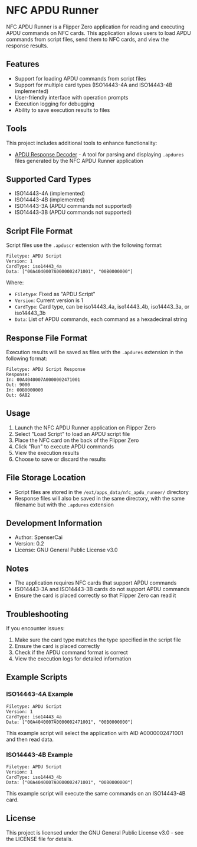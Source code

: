 # NFC APDU Runner

NFC APDU Runner is a Flipper Zero application for reading and executing APDU commands on NFC cards. This application allows users to load APDU commands from script files, send them to NFC cards, and view the response results.

## Features

- Support for loading APDU commands from script files
- Support for multiple card types (ISO14443-4A and ISO14443-4B implemented)
- User-friendly interface with operation prompts
- Execution logging for debugging
- Ability to save execution results to files

## Tools

This project includes additional tools to enhance functionality:

- [APDU Response Decoder](tools/ResponseDecoder/README.md) - A tool for parsing and displaying `.apdures` files generated by the NFC APDU Runner application

## Supported Card Types

- ISO14443-4A (implemented)
- ISO14443-4B (implemented)
- ISO14443-3A (APDU commands not supported)
- ISO14443-3B (APDU commands not supported)

## Script File Format

Script files use the `.apduscr` extension with the following format:

```
Filetype: APDU Script
Version: 1
CardType: iso14443_4a
Data: ["00A4040007A0000002471001", "00B0000000"]
```

Where:
- `Filetype`: Fixed as "APDU Script"
- `Version`: Current version is 1
- `CardType`: Card type, can be iso14443_4a, iso14443_4b, iso14443_3a, or iso14443_3b
- `Data`: List of APDU commands, each command as a hexadecimal string

## Response File Format

Execution results will be saved as files with the `.apdures` extension in the following format:

```
Filetype: APDU Script Response
Response:
In: 00A4040007A0000002471001
Out: 9000
In: 00B0000000
Out: 6A82
```

## Usage

1. Launch the NFC APDU Runner application on Flipper Zero
2. Select "Load Script" to load an APDU script file
3. Place the NFC card on the back of the Flipper Zero
4. Click "Run" to execute APDU commands
5. View the execution results
6. Choose to save or discard the results

## File Storage Location

- Script files are stored in the `/ext/apps_data/nfc_apdu_runner/` directory
- Response files will also be saved in the same directory, with the same filename but with the `.apdures` extension

## Development Information

- Author: SpenserCai
- Version: 0.2
- License: GNU General Public License v3.0

## Notes

- The application requires NFC cards that support APDU commands
- ISO14443-3A and ISO14443-3B cards do not support APDU commands
- Ensure the card is placed correctly so that Flipper Zero can read it

## Troubleshooting

If you encounter issues:
1. Make sure the card type matches the type specified in the script file
2. Ensure the card is placed correctly
3. Check if the APDU command format is correct
4. View the execution logs for detailed information

## Example Scripts

### ISO14443-4A Example

```
Filetype: APDU Script
Version: 1
CardType: iso14443_4a
Data: ["00A4040007A0000002471001", "00B0000000"]
```

This example script will select the application with AID A0000002471001 and then read data.

### ISO14443-4B Example

```
Filetype: APDU Script
Version: 1
CardType: iso14443_4b
Data: ["00A4040007A0000002471001", "00B0000000"]
```

This example script will execute the same commands on an ISO14443-4B card.

## License

This project is licensed under the GNU General Public License v3.0 - see the LICENSE file for details. 